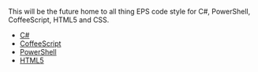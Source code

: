 This will be the future home to all thing EPS code style for C#, PowerShell,
CoffeeScript, HTML5 and CSS.

* [C#](https://github.com/EastPoint/StyleGuide/tree/master/csharp/)
* [CoffeeScript](https://github.com/EastPoint/StyleGuide/tree/master/coffeescript/)
* [PowerShell](https://github.com/EastPoint/StyleGuide/tree/master/powershell/)
* [HTML5](https://github.com/EastPoint/StyleGuide/tree/master/html/)